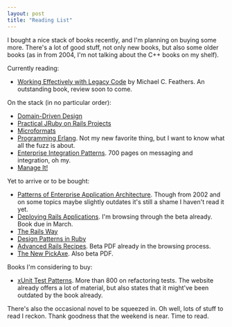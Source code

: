 ```yaml
---
layout: post
title: "Reading List"
---
```

I bought a nice stack of books recently, and I'm planning on buying some more. There's a lot of good stuff, not only new books, but also some older books (as in from 2004, I'm not talking about the C++ books on my shelf).

Currently reading:

* [Working Effectively with Legacy Code](http://www.informit.com/title/0131177052) by Michael C. Feathers. An outstanding book, review soon to come.

On the stack (in no particular order):

* [Domain-Driven Design](http://domaindrivendesign.org/books/index.html#DDD)
* [Practical JRuby on Rails Projects](http://www.apress.com/book/view/1590598814)
* [Microformats](http://microformatique.com/book/)
* [Programming Erlang](http://www.pragprog.com/titles/jaerlang). Not my new favorite thing, but I want to know what all the fuzz is about.
* [Enterprise Integration Patterns](http://www.enterpriseintegrationpatterns.com/). 700 pages on messaging and integration, oh my.
* [Manage It!](http://www.pragprog.com/titles/jrpm)

Yet to arrive or to be bought:

* [Patterns of Enterprise Application Architecture](http://www.informit.com/store/product.aspx?isbn=0321127420). Though from 2002 and on some topics maybe slightly outdates it's still a shame I haven't read it yet.
* [Deploying Rails Applications](http://www.pragprog.com/titles/fr_deploy). I'm browsing through the beta already. Book due in March.
* [The Rails Way](http://www.informit.com/store/product.aspx?isbn=0321445619)
* [Design Patterns in Ruby](http://www.informit.com/title/0321490452)
* [Advanced Rails Recipes](http://www.pragprog.com/titles/fr_arr). Beta PDF already in the browsing process.
* [The New PickAxe](http://www.pragprog.com/titles/ruby3). Also beta PDF.

Books I'm considering to buy:

* [xUnit Test Patterns](http://xunitpatterns.com/). More than 800 on refactoring tests. The website already offers a lot of material, but also states that it might've been outdated by the book already.

There's also the occasional novel to be squeezed in. Oh well, lots of stuff to read I reckon. Thank goodness that the weekend is near. Time to read.